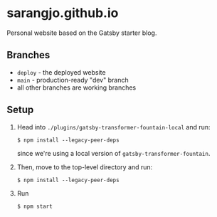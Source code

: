 # sarangjo.github.io

Personal website based on the Gatsby starter blog.

## Branches

- `deploy` - the deployed website
- `main` - production-ready "dev" branch
- all other branches are working branches

## Setup

1. Head into `./plugins/gatsby-transformer-fountain-local` and run:
   ```
   $ npm install --legacy-peer-deps
   ```
   since we're using a local version of `gatsby-transformer-fountain`.

2. Then, move to the top-level directory and run:
   ```
   $ npm install --legacy-peer-deps
   ```
3. Run
   ```
   $ npm start
   ```
